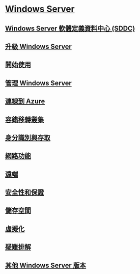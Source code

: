 # [Windows Server](windows-server.md)
## [Windows Server 軟體定義資料中心 (SDDC)](sddc.md)
## [升級 Windows Server](upgrade/upgrade-overview.md)
## [開始使用](get-started/Server-Basics.md)
## [管理 Windows Server](administration/manage-windows-server.md)
## [連線到 Azure](azure-hybrid-services/index.md)
## [容錯移轉叢集](failover-clustering/failover-clustering-overview.md)
## [身分識別與存取](identity/Identity-and-Access.md)
## [網路功能](networking/Networking.md)
## [遠端](remote/index.md)
## [安全性和保證](security/security-and-assurance.md)
## [儲存空間](storage/storage.md)
## [虛擬化](virtualization/virtualization.md)
## [疑難排解](troubleshoot/windows-server-support-solutions.md)
## [其他 Windows Server 版本](windows-server-versions.md)